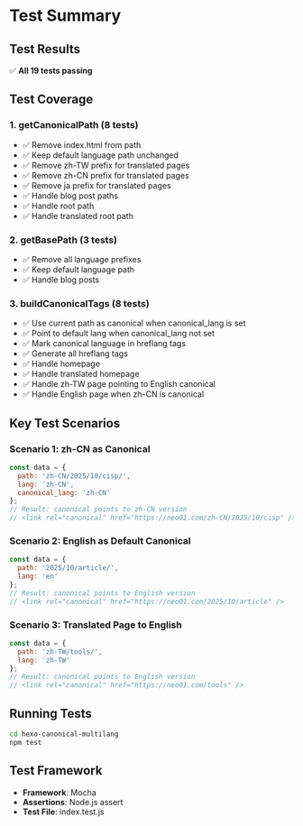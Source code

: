 # Test Summary

## Test Results

✅ **All 19 tests passing**

## Test Coverage

### 1. getCanonicalPath (8 tests)
- ✅ Remove index.html from path
- ✅ Keep default language path unchanged
- ✅ Remove zh-TW prefix for translated pages
- ✅ Remove zh-CN prefix for translated pages
- ✅ Remove ja prefix for translated pages
- ✅ Handle blog post paths
- ✅ Handle root path
- ✅ Handle translated root path

### 2. getBasePath (3 tests)
- ✅ Remove all language prefixes
- ✅ Keep default language path
- ✅ Handle blog posts

### 3. buildCanonicalTags (8 tests)
- ✅ Use current path as canonical when canonical_lang is set
- ✅ Point to default lang when canonical_lang not set
- ✅ Mark canonical language in hreflang tags
- ✅ Generate all hreflang tags
- ✅ Handle homepage
- ✅ Handle translated homepage
- ✅ Handle zh-TW page pointing to English canonical
- ✅ Handle English page when zh-CN is canonical

## Key Test Scenarios

### Scenario 1: zh-CN as Canonical
```javascript
const data = {
  path: 'zh-CN/2025/10/cisp/',
  lang: 'zh-CN',
  canonical_lang: 'zh-CN'
};
// Result: canonical points to zh-CN version
// <link rel="canonical" href="https://neo01.com/zh-CN/2025/10/cisp" />
```

### Scenario 2: English as Default Canonical
```javascript
const data = {
  path: '2025/10/article/',
  lang: 'en'
};
// Result: canonical points to English version
// <link rel="canonical" href="https://neo01.com/2025/10/article" />
```

### Scenario 3: Translated Page to English
```javascript
const data = {
  path: 'zh-TW/tools/',
  lang: 'zh-TW'
};
// Result: canonical points to English version
// <link rel="canonical" href="https://neo01.com/tools" />
```

## Running Tests

```bash
cd hexo-canonical-multilang
npm test
```

## Test Framework

- **Framework**: Mocha
- **Assertions**: Node.js assert
- **Test File**: index.test.js

